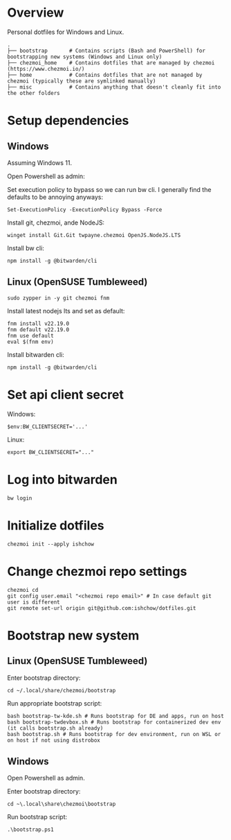 # Overview

Personal dotfiles for Windows and Linux.

```
.
├── bootstrap       # Contains scripts (Bash and PowerShell) for bootstrapping new systems (Windows and Linux only)
├── chezmoi_home    # Contains dotfiles that are managed by chezmoi (https://www.chezmoi.io/)
├── home            # Contains dotfiles that are not managed by chezmoi (typically these are symlinked manually)
├── misc            # Contains anything that doesn't cleanly fit into the other folders
```

# Setup dependencies

## Windows

Assuming Windows 11.

Open Powershell as admin:

Set execution policy to bypass so we can run bw cli. I generally find the defaults to be annoying anyways:

```
Set-ExecutionPolicy -ExecutionPolicy Bypass -Force
```

Install git, chezmoi, ande NodeJS:

```
winget install Git.Git twpayne.chezmoi OpenJS.NodeJS.LTS
```

Install bw cli:

```
npm install -g @bitwarden/cli
```

## Linux (OpenSUSE Tumbleweed)

```
sudo zypper in -y git chezmoi fnm
```

Install latest nodejs lts and set as default:

```
fnm install v22.19.0
fnm default v22.19.0
fnm use default
eval $(fnm env)
```

Install bitwarden cli:

```
npm install -g @bitwarden/cli
```

# Set api client secret

Windows:

```
$env:BW_CLIENTSECRET='...'
```

Linux:

```
export BW_CLIENTSECRET="..."
```

# Log into bitwarden

```
bw login
```

# Initialize dotfiles

```
chezmoi init --apply ishchow
```

# Change chezmoi repo settings

```
chezmoi cd
git config user.email "<chezmoi repo email>" # In case default git user is different
git remote set-url origin git@github.com:ishchow/dotfiles.git
```

# Bootstrap new system
## Linux (OpenSUSE Tumbleweed)

Enter bootstrap directory:

```
cd ~/.local/share/chezmoi/bootstrap
```

Run appropriate bootstrap script:

```
bash bootstrap-tw-kde.sh # Runs bootstrap for DE and apps, run on host
bash bootstrap-twdevbox.sh # Runs bootstrap for containerized dev env (it calls bootstrap.sh already)
bash bootstrap.sh # Runs bootstrap for dev environment, run on WSL or on host if not using distrobox
```

## Windows

Open Powershell as admin.

Enter bootstrap directory:

```
cd ~\.local\share\chezmoi\bootstrap
```

Run bootstrap script:

```
.\bootstrap.ps1
```
